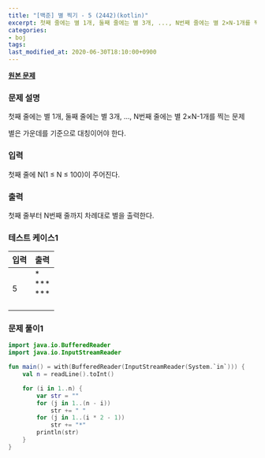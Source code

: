 ```yaml
---
title: "[백준] 별 찍기 - 5 (2442)(kotlin)"
excerpt: 첫째 줄에는 별 1개, 둘째 줄에는 별 3개, ..., N번째 줄에는 별 2×N-1개를 찍는 문제
categories:
- boj
tags:
last_modified_at: 2020-06-30T18:10:00+0900
---
```


**[원본 문제](https://www.acmicpc.net/problem/2442)**

### 문제 설명

첫째 줄에는 별 1개, 둘째 줄에는 별 3개, ..., N번째 줄에는 별 2×N-1개를 찍는 문제

별은 가운데를 기준으로 대칭이어야 한다.

### 입력

첫째 줄에 N(1 ≤ N ≤ 100)이 주어진다.

### 출력

첫째 줄부터 N번째 줄까지 차례대로 별을 출력한다.

### 테스트 케이스1

|입력|출력|
|-----|-----|
|5|    *<br>   ***<br>  *****<br> *******<br>*********|

### 문제 풀이1

```kotlin
import java.io.BufferedReader
import java.io.InputStreamReader

fun main() = with(BufferedReader(InputStreamReader(System.`in`))) {
    val n = readLine().toInt()

    for (i in 1..n) {
        var str = ""
        for (j in 1..(n - i))
            str += " "
        for (j in 1..(i * 2 - 1))
            str += "*"
        println(str)
    }
}
```
